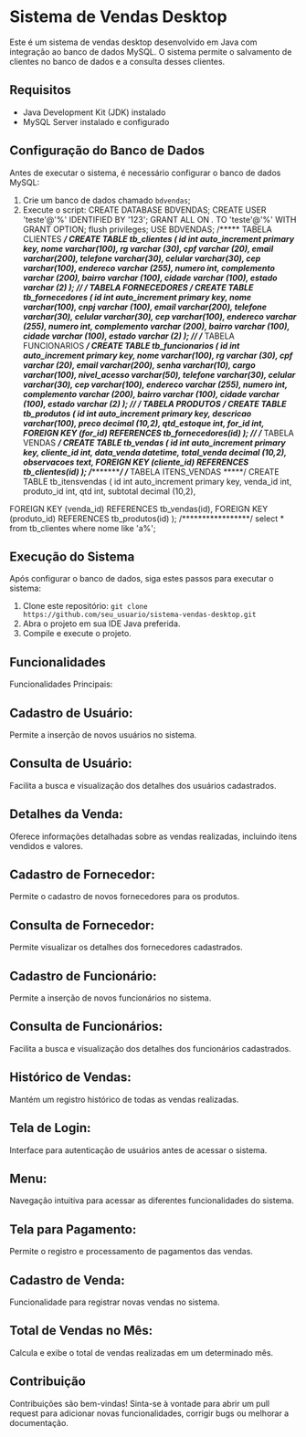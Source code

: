 # Sistema de Vendas Desktop

Este é um sistema de vendas desktop desenvolvido em Java com integração ao banco de dados MySQL. O sistema permite o salvamento de clientes no banco de dados e a consulta desses clientes.

## Requisitos

- Java Development Kit (JDK) instalado
- MySQL Server instalado e configurado

## Configuração do Banco de Dados

Antes de executar o sistema, é necessário configurar o banco de dados MySQL:
1. Crie um banco de dados chamado `bdvendas`;
2. Execute o script:
CREATE DATABASE BDVENDAS;
CREATE USER 'teste'@'%' IDENTIFIED BY '123';
GRANT ALL ON *.* TO 'teste'@'%' WITH GRANT OPTION;
flush privileges;
USE BDVENDAS;
/***** TABELA CLIENTES *****/
CREATE TABLE tb_clientes (
  id int auto_increment primary key,
  nome varchar(100),
  rg varchar (30),
  cpf varchar (20),
  email varchar(200),
  telefone varchar(30),
  celular varchar(30),
  cep varchar(100),
  endereco varchar (255),
  numero int,
  complemento varchar (200),
  bairro varchar (100),
  cidade varchar (100),
  estado varchar (2)
);
/*****************/
/***** TABELA FORNECEDORES *****/
CREATE TABLE tb_fornecedores (
  id int auto_increment primary key,
  nome varchar(100),
  cnpj varchar (100),
  email varchar(200),
  telefone varchar(30),
  celular varchar(30),
  cep varchar(100),
  endereco varchar (255),
  numero int,
  complemento varchar (200),
  bairro varchar (100),
  cidade varchar (100),
  estado varchar (2)
);
/*****************/
/***** TABELA FUNCIONARIOS *****/
CREATE TABLE tb_funcionarios (
  id int auto_increment primary key,
  nome varchar(100),
  rg varchar (30),
  cpf varchar (20),
  email varchar(200),
  senha varchar(10),
  cargo varchar(100),
  nivel_acesso varchar(50),
  telefone varchar(30),
  celular varchar(30),
  cep varchar(100),
  endereco varchar (255),
  numero int,
  complemento varchar (200),
  bairro varchar (100),
  cidade varchar (100),
  estado varchar (2)
);
/*****************/
/***** TABELA PRODUTOS *****/
CREATE TABLE tb_produtos (
  id int auto_increment primary key,
  descricao varchar(100),
  preco decimal (10,2),
  qtd_estoque int,
  for_id int,
  FOREIGN KEY (for_id) REFERENCES tb_fornecedores(id)
);
/*****************/
/***** TABELA VENDAS *****/
CREATE TABLE tb_vendas (
  id int auto_increment primary key,
  cliente_id int,
  data_venda datetime,
  total_venda decimal (10,2),
  observacoes text,
  FOREIGN KEY (cliente_id) REFERENCES tb_clientes(id)
);
/*****************/
/***** TABELA ITENS_VENDAS *****/
CREATE TABLE tb_itensvendas (
  id int auto_increment primary key,
  venda_id int,
  produto_id int,
  qtd int,
  subtotal decimal (10,2),

  FOREIGN KEY (venda_id) REFERENCES tb_vendas(id),
  FOREIGN KEY (produto_id) REFERENCES tb_produtos(id)
);
/*****************/
select * from tb_clientes where nome like 'a%';

## Execução do Sistema
Após configurar o banco de dados, siga estes passos para executar o sistema:
1. Clone este repositório: `git clone https://github.com/seu_usuario/sistema-vendas-desktop.git`
2. Abra o projeto em sua IDE Java preferida.
3. Compile e execute o projeto.

## Funcionalidades

Funcionalidades Principais:
## Cadastro de Usuário:
Permite a inserção de novos usuários no sistema.

## Consulta de Usuário:
Facilita a busca e visualização dos detalhes dos usuários cadastrados.

## Detalhes da Venda:
Oferece informações detalhadas sobre as vendas realizadas, incluindo itens vendidos e valores.

## Cadastro de Fornecedor:
Permite o cadastro de novos fornecedores para os produtos.

## Consulta de Fornecedor:
Permite visualizar os detalhes dos fornecedores cadastrados.

## Cadastro de Funcionário:
Permite a inserção de novos funcionários no sistema.

## Consulta de Funcionários:
Facilita a busca e visualização dos detalhes dos funcionários cadastrados.

## Histórico de Vendas:
Mantém um registro histórico de todas as vendas realizadas.

## Tela de Login:
Interface para autenticação de usuários antes de acessar o sistema.

## Menu:
Navegação intuitiva para acessar as diferentes funcionalidades do sistema.

## Tela para Pagamento:
Permite o registro e processamento de pagamentos das vendas.

## Cadastro de Venda:
Funcionalidade para registrar novas vendas no sistema.

## Total de Vendas no Mês:
Calcula e exibe o total de vendas realizadas em um determinado mês.

## Contribuição

Contribuições são bem-vindas! Sinta-se à vontade para abrir um pull request para adicionar novas funcionalidades, corrigir bugs ou melhorar a documentação.


